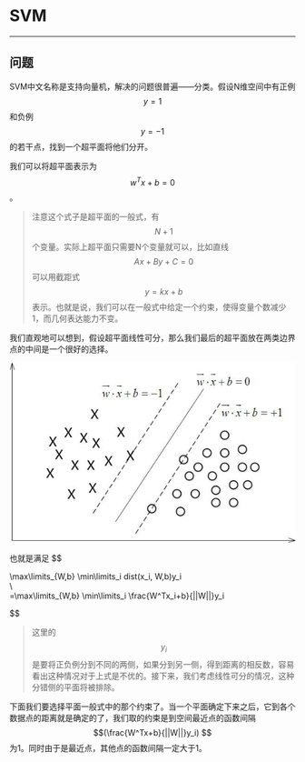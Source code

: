 # SVM

---

## 问题

SVM中文名称是支持向量机，解决的问题很普遍——分类。假设N维空间中有正例$$y = 1$$和负例$$y=-1$$的若干点，找到一个超平面将他们分开。

我们可以将超平面表示为$$w^Tx+b=0$$。

> 注意这个式子是超平面的一般式，有$$N+1$$个变量。实际上超平面只需要N个变量就可以，比如直线$$Ax + By + C = 0$$可以用截距式$$y = kx +b$$表示。也就是说，我们可以在一般式中给定一个约束，使得变量个数减少1，而几何表达能力不变。

我们直观地可以想到，假设超平面线性可分，那么我们最后的超平面放在两类边界点的中间是一个很好的选择。

![](/assets/20140829134548371.jpeg)

也就是满足
$$

\max\limits_{W,b}  \min\limits\_i   dist(x\_i, W,b)y\_i  
\\  
 =\max\limits_{W,b}   \min\limits\_i  \frac{W^Tx\_i+b}{\|\|W\|\|}y\_i

$$

> 这里的$$y_i$$是要将正负例分到不同的两侧，如果分到另一侧，得到距离的相反数，容易看出这种情况对于上式是不优的。接下来，我们考虑线性可分的情况，这种分错侧的平面将被排除。

下面我们要选择平面一般式中的那个约束了。当一个平面确定下来之后，它到各个数据点的距离就是确定的了，我们取的约束是到空间最近点的函数间隔$$(\frac{W^Tx+b}{||W||}y_i) $$为1。同时由于是最近点，其他点的函数间隔一定大于1。



